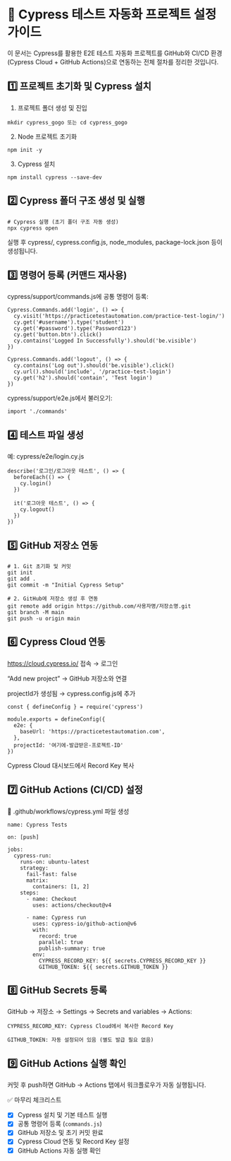# 🚀 Cypress 테스트 자동화 프로젝트 설정 가이드
이 문서는 Cypress를 활용한 E2E 테스트 자동화 프로젝트를 GitHub와 CI/CD 환경(Cypress Cloud + GitHub Actions)으로 연동하는 전체 절차를 정리한 것입니다.

## 1️⃣ 프로젝트 초기화 및 Cypress 설치

1. 프로젝트 폴더 생성 및 진입
```
mkdir cypress_gogo 또는 cd cypress_gogo
```
2. Node 프로젝트 초기화
```
npm init -y
```
3. Cypress 설치
```
npm install cypress --save-dev
```

## 2️⃣ Cypress 폴더 구조 생성 및 실행
```
# Cypress 실행 (초기 폴더 구조 자동 생성)
npx cypress open
```
실행 후 cypress/, cypress.config.js, node_modules, package-lock.json 등이 생성됩니다.

## 3️⃣ 명령어 등록 (커맨드 재사용)
cypress/support/commands.js에 공통 명령어 등록:
```
Cypress.Commands.add('login', () => {
  cy.visit('https://practicetestautomation.com/practice-test-login/')
  cy.get('#username').type('student')
  cy.get('#password').type('Password123')
  cy.get('button.btn').click()
  cy.contains('Logged In Successfully').should('be.visible')
})

Cypress.Commands.add('logout', () => {
  cy.contains('Log out').should('be.visible').click()
  cy.url().should('include', '/practice-test-login')
  cy.get('h2').should('contain', 'Test login')
})
```
cypress/support/e2e.js에서 불러오기:
```
import './commands'
```

## 4️⃣ 테스트 파일 생성
예: cypress/e2e/login.cy.js

```
describe('로그인/로그아웃 테스트', () => {
  beforeEach(() => {
    cy.login()
  })

  it('로그아웃 테스트', () => {
    cy.logout()
  })
})
```

## 5️⃣ GitHub 저장소 연동
```
# 1. Git 초기화 및 커밋
git init
git add .
git commit -m "Initial Cypress Setup"

# 2. GitHub에 저장소 생성 후 연동
git remote add origin https://github.com/사용자명/저장소명.git
git branch -M main
git push -u origin main
```

## 6️⃣ Cypress Cloud 연동
https://cloud.cypress.io/ 접속 → 로그인

“Add new project” → GitHub 저장소와 연결

projectId가 생성됨 → cypress.config.js에 추가
```
const { defineConfig } = require('cypress')

module.exports = defineConfig({
  e2e: {
    baseUrl: 'https://practicetestautomation.com',
  },
  projectId: '여기에-발급받은-프로젝트-ID'
})
```
Cypress Cloud 대시보드에서 Record Key 복사

## 7️⃣ GitHub Actions (CI/CD) 설정
📁 .github/workflows/cypress.yml 파일 생성
```
name: Cypress Tests

on: [push]

jobs:
  cypress-run:
    runs-on: ubuntu-latest
    strategy:
      fail-fast: false
      matrix:
        containers: [1, 2]
    steps:
      - name: Checkout
        uses: actions/checkout@v4

      - name: Cypress run
        uses: cypress-io/github-action@v6
        with:
          record: true
          parallel: true
          publish-summary: true
        env:
          CYPRESS_RECORD_KEY: ${{ secrets.CYPRESS_RECORD_KEY }}
          GITHUB_TOKEN: ${{ secrets.GITHUB_TOKEN }}
```

## 8️⃣ GitHub Secrets 등록
GitHub → 저장소 → Settings → Secrets and variables → Actions:
```
CYPRESS_RECORD_KEY: Cypress Cloud에서 복사한 Record Key

GITHUB_TOKEN: 자동 설정되어 있음 (별도 발급 필요 없음)
```

## 9️⃣ GitHub Actions 실행 확인
커밋 후 push하면 GitHub → Actions 탭에서 워크플로우가 자동 실행됩니다.

✅ 마무리 체크리스트
- [x] Cypress 설치 및 기본 테스트 실행
- [x] 공통 명령어 등록 (`commands.js`)
- [x] GitHub 저장소 및 초기 커밋 완료
- [x] Cypress Cloud 연동 및 Record Key 설정
- [x] GitHub Actions 자동 실행 확인
